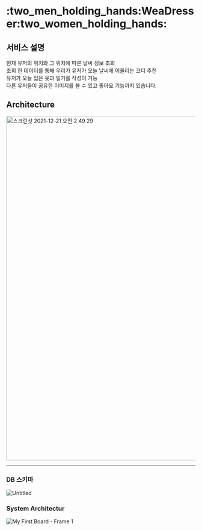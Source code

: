 <h1>:two_men_holding_hands:WeaDresser:two_women_holding_hands:</h1>
<!-- 이미지나 gif 파일 -->



<h2>서비스 설명</h2>
현재 유저의 위치와 그 위치에 따른 날씨 정보 조회<br />
조회 한 데이터를 통해 우리가 유저가 오늘 날씨에 어울리는 코디 추천<br />
유저가 오늘 입은 옷과 일기를 작성이 가능<br />
다른 유저들이 공유한 이미지를 볼 수 있고 좋아요 기능까지 있습니다.<br />

<h2>Architecture</h2>
<img width="917" alt="스크린샷 2021-12-21 오전 2 49 29" src="https://user-images.githubusercontent.com/78589751/146810443-f82996f1-5569-4681-b35b-542af4cdddd7.png">


<hr />

### DB 스키마 
![Untitled](https://user-images.githubusercontent.com/75051059/146734851-a5fd5986-134a-4264-bc06-ced9ccf695ce.png)

### System Architectur
![My First Board - Frame 1](https://user-images.githubusercontent.com/78589751/146806982-e99725bf-c36f-4e61-8688-fd089724843d.jpg)





